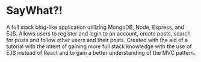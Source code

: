 # SayWhat?!

A full stack blog-like application utilizing MongoDB, Node, Express, and EJS. Allows users to register and login to an account, create posts, search for posts and follow other users and their posts. Created with the aid of a tutorial with the intent of gaining more full stack knowledge with the use of EJS instead of React and to gain a better understanding of the MVC pattern.


